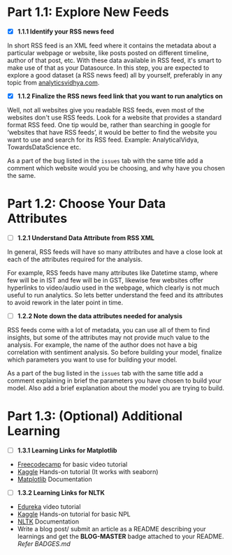 
# Part 1.1: Explore New Feeds

- [x]  **1.1.1 Identify your RSS news feed**

In short RSS feed is an XML feed where it contains the metadata about a particular webpage or website, like posts posted on different timeline, author of that post, etc. With these data available in RSS feed, it's smart to make use of that as your Datasource. In this step, you are expected to explore a good dataset (a RSS news feed) all by yourself, preferably in any topic from [analyticsvidhya.com](https://analyticsvidhya.com).

- [x]  **1.1.2 Finalize the RSS news feed link that you want to run analytics on**

Well, not all websites give you readable RSS feeds, even most of the websites don't use RSS feeds. Look for a website that provides a standard format RSS feed. One tip would be, rather than searching in google for ‘websites that have RSS feeds’, it would be better to find the website you want to use and search for its RSS feed. Example: AnalyticalVidya, TowardsDataScience etc.

As a part of the bug listed in the ```issues``` tab with the same title add a comment which website would you be choosing, and why have you chosen the same.

# Part 1.2: Choose Your Data Attributes

- [ ]  **1.2.1 Understand Data Attribute from RSS XML**

In general, RSS feeds will have so many attributes and have a close look at each of the attributes required for the analysis.

For example, RSS feeds have many attributes like Datetime stamp, where few will be in IST and few will be in GST, likewise few websites offer hyperlinks to video/audio used in the webpage, which clearly is not much useful to run analytics. So lets better understand the feed and its attributes to avoid rework in the later point in time.

- [ ]  **1.2.2 Note down the data attributes needed for analysis**

RSS feeds come with a lot of metadata, you can use all of them to find insights, but some of the attributes may not provide much value to the analysis. For example, the name of the author does not have a big correlation with sentiment analysis. So before building your model, finalize which parameters you want to use for building your model.

As a part of the bug listed in the ```issues``` tab with the same title add a comment explaining in brief the parameters you have chosen to build your model. Also add a brief explanation about the model you are trying to build.

# Part 1.3: (Optional) Additional Learning

- [ ]  **1.3.1 Learning Links for Matplotlib**
- [Freecodecamp](https://www.google.com/url?sa=t&rct=j&q=&esrc=s&source=video&cd=&cad=rja&uact=8&ved=2ahUKEwj57bT_5N_zAhVGPHAKHaSYALAQtwJ6BAgHEAM&url=https%3A%2F%2Fwww.youtube.com%2Fwatch%3Fv%3D3Xc3CA655Y4&usg=AOvVaw2BhsDxUYQN6A1rVHkSSCse) for basic video tutorial
- [Kaggle](https://www.kaggle.com/learn/data-visualization) Hands-on tutorial (It works with seaborn)
- [Matplotlib](https://matplotlib.org/stable/tutorials/index.html) Documentation

- [ ]  **1.3.2 Learning Links for NLTK**
- [Edureka](https://www.google.com/url?sa=t&rct=j&q=&esrc=s&source=video&cd=&cad=rja&uact=8&ved=2ahUKEwja_qry5d_zAhUGBd4KHYs4DvsQtwJ6BAgFEAM&url=https%3A%2F%2Fwww.youtube.com%2Fwatch%3Fv%3DU8m5ug9Q54M&usg=AOvVaw2jjaZOtaNbjt5Q09geS6tx) video tutorial
- [Kaggle](https://www.kaggle.com/learn/natural-language-processing) Hands-on tutorial for basic NPL
- [NLTK](https://www.nltk.org/api/nltk.html) Documentation
- Write a blog post/ submit an article as a README describing your learnings and get the **BLOG-MASTER** badge attached to your README. *Refer BADGES.md*
